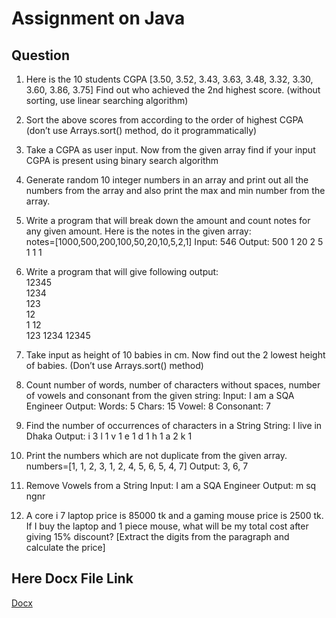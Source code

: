 # Assignment on Java
## Question
1. Here is the 10 students CGPA [3.50, 3.52, 3.43, 3.63, 3.48, 3.32, 3.30, 3.60, 3.86, 3.75]
     Find out who achieved the 2nd highest score. (without sorting, use linear searching algorithm) 
2. Sort the above scores from according to the order of highest CGPA (don’t use Arrays.sort() method, do it programmatically) 
3. Take a CGPA as user input. Now from the given array find if your input CGPA is present using binary search algorithm 
4. Generate random 10 integer numbers in an array and print out all the numbers from the array and also print the max and min number from the array. 
5. Write a program that will break down the amount and count notes for any given amount. Here is the notes in the given array:    
notes=[1000,500,200,100,50,20,10,5,2,1] 
Input: 546
Output:
500 1
20 2
5 1
1 1

6. Write a program that will give following output:   
12345    
1234    
123  
12  
1
12   
123 
1234
12345

7. Take input as height of 10 babies in cm. Now find out the 2 lowest height of babies. (Don’t use Arrays.sort() method) 

8. Count number of words, number of characters without spaces, number of vowels and consonant from the given string: 
Input: I am a SQA Engineer
Output: 
Words: 5
Chars: 15
Vowel: 8
Consonant: 7

9. Find the number of occurrences of characters in a String 
String: I live in Dhaka
Output:
i 3
l 1
v 1
e 1
d 1
h 1
a 2
k 1

10. Print the  numbers which are not duplicate from the given array.
numbers=[1, 1, 2, 3, 1, 2, 4, 5, 6, 5, 4, 7]
Output: 
3, 6, 7

11. Remove Vowels from a String 
Input: I am a SQA Engineer
Output: m sq ngnr   

12. A core i 7 laptop price is 85000 tk and a gaming mouse price is 2500 tk. If I buy the laptop and 1 piece mouse, what will be my total cost after giving 15% discount? [Extract the digits from the paragraph and calculate the price]

## Here Docx File Link
[Docx](https://docs.google.com/document/d/1Z78IKh2CxPud-rmrr0D7MUk7Rp-yIY6JuU9KggS8Y6Q/edit?tab=t.0)
